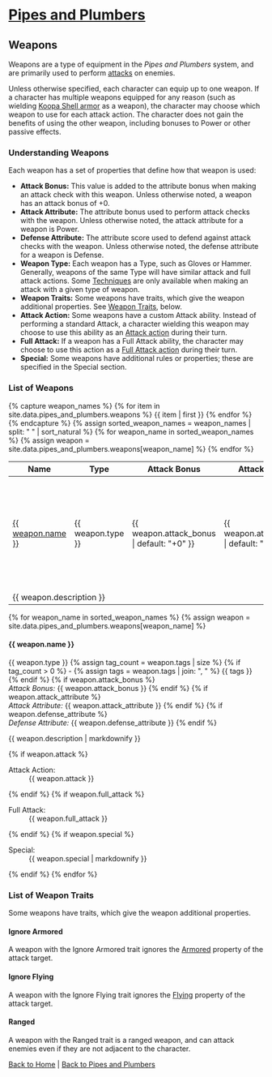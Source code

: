 ---
---

# [Pipes and Plumbers]({{site.baseurl}}/pipes-and-plumbers)

## Weapons

Weapons are a type of equipment in the *Pipes and Plumbers* system, and are primarily used to perform [attacks]({{site.baseurl}}/pipes-and-plumbers/running-the-game#attacking-an-enemy) on enemies.

Unless otherwise specified, each character can equip up to one weapon. If a character has multiple weapons equipped for any reason (such as wielding [Koopa Shell armor]({{site.baseurl}}/pipes-and-plumbers/armor#koopa-shell) as a weapon), the character may choose which weapon to use for each attack action. The character does not gain the benefits of using the other weapon, including bonuses to Power or other passive effects.

### Understanding Weapons

Each weapon has a set of properties that define how that weapon is used:

- **Attack Bonus:** This value is added to the attribute bonus when making an attack check with this weapon. Unless otherwise noted, a weapon has an attack bonus of +0.
- **Attack Attribute:** The attribute bonus used to perform attack checks with the weapon. Unless otherwise noted, the attack attribute for a weapon is Power.
- **Defense Attribute:** The attribute score used to defend against attack checks with the weapon. Unless otherwise noted, the defense attribute for a weapon is Defense.
- **Weapon Type:** Each weapon has a Type, such as Gloves or Hammer. Generally, weapons of the same Type will have similar attack and full attack actions. Some [Techniques]({{site.baseurl}}/pipes-and-plumbers/techniques) are only available when making an attack with a given type of weapon.
- **Weapon Traits:** Some weapons have traits, which give the weapon additional properties. See [Weapon Traits](#list-of-weapon-traits), below.
- **Attack Action:** Some weapons have a custom Attack ability. Instead of performing a standard Attack, a character wielding this weapon may choose to use this ability as an [Attack action]({{site.baseurl}}/pipes-and-plumbers/running-the-game#attack-action) during their turn.
- **Full Attack:** If a weapon has a Full Attack ability, the character may choose to use this action as a [Full Attack action]({{site.baseurl}}/pipes-and-plumbers/running-the-game#full-attack-action) during their turn.
- **Special:** Some weapons have additional rules or properties; these are specified in the Special section.

### List of Weapons

<table>
  <thead>
    <tr>
      <th>Name</th>
      <th>Type</th>
      <th>Attack Bonus</th>
      <th>Attack Attribute</th>
      <th>Defense Attribute</th>
      <th>Traits</th>
    </tr>
  </thead>
  <tbody>
    {% capture weapon_names %}
      {% for item in site.data.pipes_and_plumbers.weapons %}
        {{ item | first }}
      {% endfor %}
    {% endcapture %}
    {% assign sorted_weapon_names = weapon_names | split: " " | sort_natural %}
    {% for weapon_name in sorted_weapon_names %}
      {% assign weapon = site.data.pipes_and_plumbers.weapons[weapon_name] %}
      <tr>
        <td>
          <a href="#{{ weapon.name | slugify }}">{{ weapon.name }}</a>
        </td>
        <td>{{ weapon.type }}</td>
        <td>{{ weapon.attack_bonus | default: "+0" }}</td>
        <td>{{ weapon.attack_attribute | default: "Power" }}</td>
        <td>{{ weapon.defense_attribute | default: "Defense" }}</td>
        <td>
          {% assign tag_count = weapon.tags | size %}
          {% if tag_count > 0 %}
            {{ weapon.tags | join: ", " }}
          {% else %}
            -
          {% endif %}
        </td>
      </tr>
      <tr>
        <td colspan="6">{{ weapon.description }}</td>
      </tr>
    {% endfor %}
  </tbody>
</table>

{% for weapon_name in sorted_weapon_names %}
  {% assign weapon = site.data.pipes_and_plumbers.weapons[weapon_name] %}
  <h4>{{ weapon.name }}</h4>
  <p>
    {{ weapon.type }}
    {% assign tag_count = weapon.tags | size %}
    {% if tag_count > 0 %}
      -
      {% assign tags = weapon.tags | join: ", " %}
      {{ tags }}
    {% endif %}
    {% if weapon.attack_bonus %}
      <br>
      <em>Attack Bonus:</em> {{ weapon.attack_bonus }}
    {% endif %}
    {% if weapon.attack_attribute %}
      <br>
      <em>Attack Attribute:</em> {{ weapon.attack_attribute }}
    {% endif %}
    {% if weapon.defense_attribute %}
      <br>
      <em>Defense Attribute:</em> {{ weapon.defense_attribute }}
    {% endif %}
  </p>
  <p>{{ weapon.description | markdownify }}</p>
  {% if weapon.attack %}
  <dl>
    <dt>Attack Action:</dt>
    <dd>{{ weapon.attack }}</dd>
  </dl>
  {% endif %}
  {% if weapon.full_attack %}
  <dl>
    <dt>Full Attack:</dt>
    <dd>{{ weapon.full_attack }}</dd>
  </dl>
  {% endif %}
  {% if weapon.special %}
  <dl>
    <dt>Special:</dt>
    <dd>{{ weapon.special | markdownify }}</dd>
  </dl>
  {% endif %}
{% endfor %}

### List of Weapon Traits

Some weapons have traits, which give the weapon additional properties.

#### Ignore Armored

A weapon with the Ignore Armored trait ignores the [Armored]({{site.baseurl}}/pipes-and-plumbers/glossary#armored) property of the attack target.

#### Ignore Flying

A weapon with the Ignore Flying trait ignores the [Flying]({{site.baseurl}}/pipes-and-plumbers/glossary#flying) property of the attack target.

#### Ranged

A weapon with the Ranged trait is a ranged weapon, and can attack enemies even if they are not adjacent to the character.

[Back to Home]({{site.baseurl}}/)
|
[Back to Pipes and Plumbers]({{site.baseurl}}/pipes-and-plumbers)
